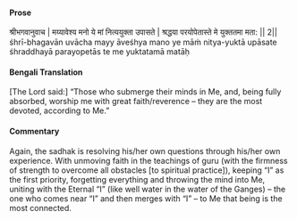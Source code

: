 #### Prose 

श्रीभगवानुवाच |
मय्यावेश्य मनो ये मां नित्ययुक्ता उपासते |
श्रद्धया परयोपेतास्ते मे युक्ततमा मता: || 2||
śhrī-bhagavān uvācha
mayy āveśhya mano ye māṁ nitya-yuktā upāsate
śhraddhayā parayopetās te me yuktatamā matāḥ

 #### Bengali Translation 

[The Lord said:] “Those who submerge their minds in Me, and, being fully absorbed, worship me with great faith/reverence – they are the most devoted, according to Me.”

 #### Commentary 

Again, the sadhak is resolving his/her own questions through his/her own experience. With unmoving faith in the teachings of guru (with the firmness of strength to overcome all obstacles [to spiritual practice]), keeping “I” as the first priority, forgetting everything and throwing the mind into Me, uniting with the Eternal “I” (like well water in the water of the Ganges) – the one who comes near “I” and then merges with “I” – to Me that being is the most connected. 